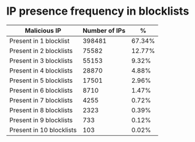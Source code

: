 # IP presence frequency in blocklists
| Malicious IP | Number of IPs | % |
|----|----|----|
| Present in 1 blocklist | 398481 | 67.34% |
| Present in 2 blocklists | 75582 | 12.77% |
| Present in 3 blocklists | 55153 | 9.32% |
| Present in 4 blocklists | 28870 | 4.88% |
| Present in 5 blocklists | 17501 | 2.96% |
| Present in 6 blocklists | 8710 | 1.47% |
| Present in 7 blocklists | 4255 | 0.72% |
| Present in 8 blocklists | 2323 | 0.39% |
| Present in 9 blocklists | 733 | 0.12% |
| Present in 10 blocklists | 103 | 0.02% |
